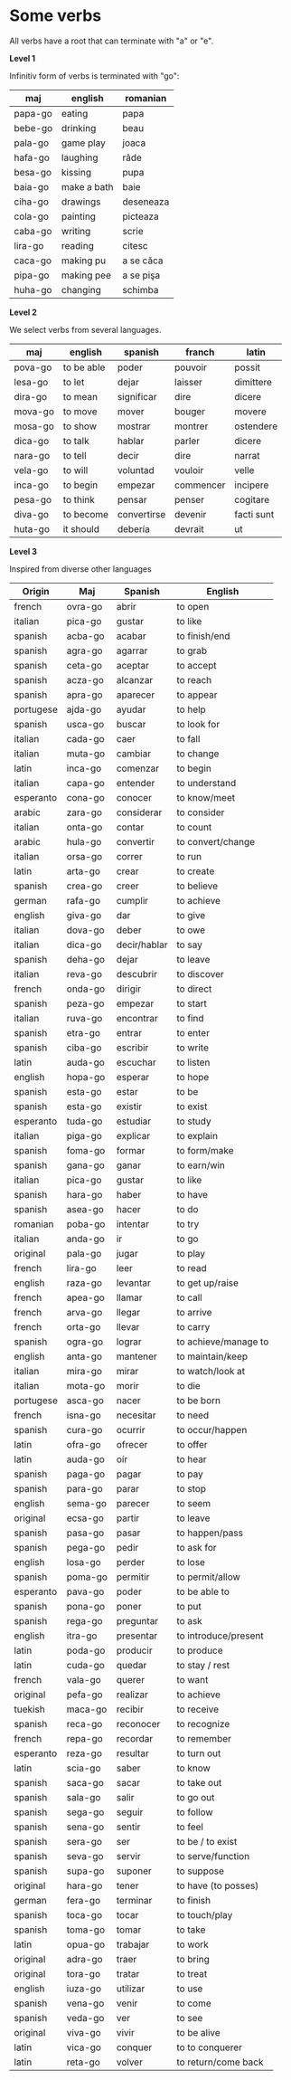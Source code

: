 # Some verbs

All verbs have a root that can terminate with "a" or "e".

**Level 1**

Infinitiv form of verbs is terminated with "go":

maj     | english       | romanian
--------|---------------|-----------------
papa-go | eating        | papa
bebe-go | drinking      | beau
pala-go | game play     | joaca
hafa-go | laughing      | râde
besa-go | kissing       | pupa
baia-go | make a bath   | baie
ciha-go | drawings      | deseneaza
cola-go | painting      | picteaza
caba-go | writing       | scrie
lira-go | reading       | citesc  
caca-go | making pu     | a se căca
pipa-go | making pee    | a se pişa
huha-go | changing      | schimba

**Level 2** 

We select verbs from several languages.

maj     |english   |spanish    |franch    |latin
--------|----------|-----------|----------|---------------
pova-go |to be able|poder      |pouvoir   |possit
lesa-go |to let    |dejar      |laisser   |dimittere
dira-go |to mean   |significar |dire      |dicere
mova-go |to move   |mover      |bouger    |movere
mosa-go |to show   |mostrar    |montrer   |ostendere
dica-go |to talk   |hablar     |parler    |dicere
nara-go |to tell   |decir      |dire      |narrat
vela-go |to will   |voluntad   |vouloir   |velle
inca-go |to begin  |empezar    |commencer |incipere
pesa-go |to think  |pensar     |penser    |cogitare
diva-go |to become |convertirse|devenir   |facti sunt
huta-go |it should |debería    |devrait   |ut


**Level 3**

Inspired from diverse other languages

Origin    | Maj     |Spanish      | English
----------|---------|-------------|---------------
french    | ovra-go |abrir        | to open
italian   | pica-go |gustar       | to like     
spanish   | acba-go |acabar       | to finish/end
spanish   | agra-go |agarrar      | to grab
spanish   | ceta-go |aceptar      | to accept
spanish   | acza-go |alcanzar     | to reach
spanish   | apra-go |aparecer     | to appear
portugese | ajda-go |ayudar       | to help
spanish   | usca-go |buscar       | to look for
italian   | cada-go |caer         | to fall
italian   | muta-go |cambiar      | to change
latin     | inca-go |comenzar     | to begin
italian   | capa-go |entender     | to understand
esperanto | cona-go |conocer      | to know/meet
arabic    | zara-go |considerar   | to consider
italian   | onta-go |contar       | to count
arabic    | hula-go |convertir    | to convert/change
italian   | orsa-go |correr       | to run
latin     | arta-go |crear        | to create
spanish   | crea-go |creer        | to believe
german    | rafa-go |cumplir      | to achieve
english   | giva-go |dar          | to give
italian   | dova-go |deber        | to owe
italian   | dica-go |decir/hablar | to say
spanish   | deha-go |dejar        | to leave
italian   | reva-go |descubrir    | to discover
french    | onda-go |dirigir      | to direct
spanish   | peza-go |empezar      | to start
italian   | ruva-go |encontrar    | to find
spanish   | etra-go |entrar       | to enter
spanish   | ciba-go |escribir     | to write
latin     | auda-go |escuchar     | to listen
english   | hopa-go |esperar      | to hope
spanish   | esta-go |estar        | to be
spanish   | esta-go |existir      | to exist
esperanto | tuda-go |estudiar     | to study
italian   | piga-go |explicar     | to explain
spanish   | foma-go |formar       | to form/make
spanish   | gana-go |ganar        | to earn/win
italian   | pica-go |gustar       | to like
spanish   | hara-go |haber        | to have
spanish   | asea-go |hacer        | to do
romanian  | poba-go |intentar     | to try
italian   | anda-go |ir           | to go
original  | pala-go |jugar        | to play
french    | lira-go |leer         | to read
english   | raza-go |levantar     | to get up/raise
french    | apea-go |llamar       | to call
french    | arva-go |llegar       | to arrive
french    | orta-go |llevar       | to carry
spanish   | ogra-go |lograr       | to achieve/manage to
english   | anta-go |mantener     | to maintain/keep
italian   | mira-go |mirar        | to watch/look at
italian   | mota-go |morir        | to die
portugese | asca-go |nacer        | to be born
french    | isna-go |necesitar    | to need
spanish   | cura-go |ocurrir      | to occur/happen
latin     | ofra-go |ofrecer      | to offer
latin     | auda-go |oír          | to hear
spanish   | paga-go |pagar        | to pay
spanish   | para-go |parar        | to stop
english   | sema-go |parecer      | to seem
original  | ecsa-go |partir       | to leave
spanish   | pasa-go |pasar        | to happen/pass
spanish   | pega-go |pedir        | to ask for
english   | losa-go |perder       | to lose
spanish   | poma-go |permitir     | to permit/allow
esperanto | pava-go |poder        | to be able to
spanish   | pona-go |poner        | to put
spanish   | rega-go |preguntar    | to ask
english   | itra-go |presentar    | to introduce/present
latin     | poda-go |producir     | to produce
latin     | cuda-go |quedar       | to stay / rest
french    | vala-go |querer       | to want
original  | pefa-go |realizar     | to achieve
tuekish   | maca-go |recibir      | to receive
spanish   | reca-go |reconocer    | to recognize
french    | repa-go |recordar     | to remember
esperanto | reza-go |resultar     | to turn out
latin     | scia-go |saber        | to know
spanish   | saca-go |sacar        | to take out
spanish   | sala-go |salir        | to go out
spanish   | sega-go |seguir       | to follow
spanish   | sena-go |sentir       | to feel
spanish   | sera-go |ser          | to be / to exist
spanish   | seva-go |servir       | to serve/function
spanish   | supa-go |suponer      | to suppose
original  | hara-go |tener        | to have (to posses)
german    | fera-go |terminar     | to finish
spanish   | toca-go |tocar        | to touch/play
spanish   | toma-go |tomar        | to take
latin     | opua-go |trabajar     | to work
original  | adra-go |traer        | to bring
original  | tora-go |tratar       | to treat
english   | iuza-go |utilizar     | to use
spanish   | vena-go |venir        | to come
spanish   | veda-go |ver          | to see
original  | viva-go |vivir        | to be alive 
latin     | vica-go |conquer      | to to conquerer
latin     | reta-go |volver       | to return/come back

